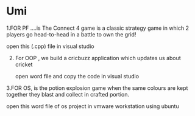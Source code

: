 # Umi
1.FOR PF ....is The Connect 4 game is a classic strategy game in which 2 players go head-to-head in a battle to own the grid!

open this (.cpp) file in visual studio

2. For OOP , we build a cricbuzz application which updates us about cricket

   open word file and copy the code in visual studio

3.FOR OS, is the potion explosion game when the same colours are kept together they blast and collect in crafted portion.

open this word file of os project in vmware workstation using ubuntu
